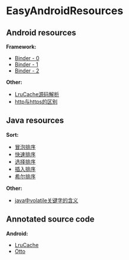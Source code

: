 EasyAndroidResources
==


## Android resources

**Framework:**
- [Binder - 0](http://blog.csdn.net/linmiansheng/article/details/37918333)
- [Binder - 1](http://blog.csdn.net/linmiansheng/article/details/41518627)
- [Binder - 2](http://blog.csdn.net/linmiansheng/article/details/42438813)

**Other:**
- [LruCache源码解析](https://github.com/CaMnter/EasyAndroidResources/blob/master/md/android/LruCache%E6%BA%90%E7%A0%81%E8%A7%A3%E6%9E%90.md)   
- [http与https的区别](http://www.cnblogs.com/wxlzhizu/archive/2009/12/09/1620005.html)


## Java resources

**Sort:**
- [冒泡排序](https://github.com/CaMnter/EasyAndroidResources/blob/master/md/java/sort/%E5%86%92%E6%B3%A1%E6%8E%92%E5%BA%8F.md)
- [快速排序](https://github.com/CaMnter/EasyAndroidResources/blob/master/md/java/sort/%E5%BF%AB%E9%80%9F%E6%8E%92%E5%BA%8F.md)
- [选择排序](https://github.com/CaMnter/EasyAndroidResources/blob/master/md/java/sort/%E9%80%89%E6%8B%A9%E6%8E%92%E5%BA%8F.md)
- [插入排序](https://github.com/CaMnter/EasyAndroidResources/blob/master/md/java/sort/%E6%8F%92%E5%85%A5%E6%8E%92%E5%BA%8F.md)
- [希尔排序](https://github.com/CaMnter/EasyAndroidResources/blob/master/md/java/sort/%E5%B8%8C%E5%B0%94%E6%8E%92%E5%BA%8F.md)

**Other:**
- [java中volatile关键字的含义](http://www.cnblogs.com/aigongsi/archive/2012/04/01/2429166.html)

## Annotated source code

**Android:**
- [LruCache](https://github.com/CaMnter/EasyAndroidResources/blob/master/code/android/classes/LruCache.java)
- [Otto](https://github.com/CaMnter/EasyAndroidResources/tree/master/code/android/framework/otto)

